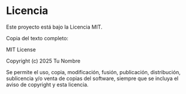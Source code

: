 # Licencia

Este proyecto está bajo la Licencia MIT.  

Copia del texto completo:

MIT License

Copyright (c) 2025 Tu Nombre

Se permite el uso, copia, modificación, fusión, publicación, distribución, sublicencia y/o venta de copias del software, siempre que se incluya el aviso de copyright y esta licencia.
